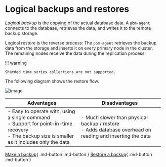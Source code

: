 # Logical backups and restores

*Logical backup* is the copying of the actual database data. A `pbm-agent` connects to the database, retrieves the data, and writes it to the remote backup storage. 

Logical restore is the reverse process: The ``pbm-agent`` retrieves the backup data from the storage and inserts it on every primary node in the cluster. The remaining nodes receive the data during the replication process.

!!! warning

    Sharded time series collections are not supported. 

The following diagram shows the restore flow.

![image](../_images/pbm-restore-shard.png)
 

| Advantages                     | Disadvantages                   |
| ------------------------------ | ------------------------------- |
| - Easy to operate with, using a single command <br> - Support for point-in-time recovery <br> - The backup size is smaller as it includes only the data | - Much slower than physical backup / restore <br> - Adds database overhead on reading and inserting the data | 

[Make a backup](../usage/start-backup.md){ .md-button .md-button }
[Restore a backup](../usage/restore.md){ .md-button .md-button }


